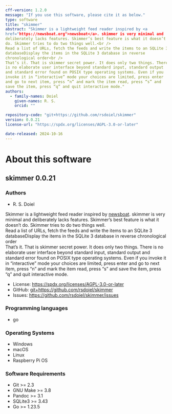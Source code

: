 ```yaml
---
cff-version: 1.2.0
message: "If you use this software, please cite it as below."
type: software
title: "skimmer"
abstract: "Skimmer is a lightweight feed reader inspired by <a
href="https://newsboat.org">newsboat</a>. skimmer is very minimal and
deliberately lacks features. Skimmer’s best feature is what it doesn’t
do. Skimmer tries to do two things well.<br />
Read a list of URLs, fetch the feeds and write the items to an SQLite 3
databaseDisplay the items in the SQLite 3 database in reverse
chronological order<br />
That’s it. That is skimmer secret power. It does only two things. There
is no elaborate user interface beyond standard input, standard output
and standard error found on POSIX type operating systems. Even if you
invoke it in “interactive” mode your choices are limited, press enter
and go to next item, press “n” and mark the item read, press “s” and
save the item, press “q” and quit interactive mode."
authors:
  - family-names: Doiel
    given-names: R. S.
    orcid: ""

repository-code: "git+https://github.com/rsdoiel/skimmer"
version: 0.0.21
license-url: "https://spdx.org/licenses/AGPL-3.0-or-later"

date-released: 2024-10-16
---
```


About this software
===================

## skimmer 0.0.21

### Authors

- R. S. Doiel



Skimmer is a lightweight feed reader inspired by <a
href="https://newsboat.org">newsboat</a>. skimmer is very minimal and
deliberately lacks features. Skimmer’s best feature is what it doesn’t
do. Skimmer tries to do two things well.<br />
Read a list of URLs, fetch the feeds and write the items to an SQLite 3
databaseDisplay the items in the SQLite 3 database in reverse
chronological order<br />
That’s it. That is skimmer secret power. It does only two things. There
is no elaborate user interface beyond standard input, standard output
and standard error found on POSIX type operating systems. Even if you
invoke it in “interactive” mode your choices are limited, press enter
and go to next item, press “n” and mark the item read, press “s” and
save the item, press “q” and quit interactive mode.

- License: <https://spdx.org/licenses/AGPL-3.0-or-later>
- GitHub: <git+https://github.com/rsdoiel/skimmer>
- Issues: <https://github.com/rsdoiel/skimmer/issues>


### Programming languages

- go

### Operating Systems

- Windows
- macOS
- Linux
- Raspberry Pi OS

### Software Requirements

- Git &gt;= 2.3
- GNU Make &gt;= 3.8
- Pandoc &gt;= 3.1
- SQLite3 &gt;= 3.43
- Go &gt;= 1.23.5
